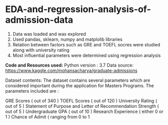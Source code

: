 # EDA-and-regression-analysis-of-admission-data
1. Data was loaded and was explored
2. Used pandas, sklearn, numpy and matplolib libraries
3. Relation between factors such as GRE and TOEFL socres were studied along with university rating
4. Most influential parameters were determined using regression analysis

**Code and Resources used:**
Python version : 3.7
Data source: https://www.kaggle.com/mohansacharya/graduate-admissions

Dataset contents:
The dataset contains several parameters which are considered important during the application for Masters Programs.
The parameters included are :

GRE Scores ( out of 340 )
TOEFL Scores ( out of 120 )
University Rating ( out of 5 )
Statement of Purpose and Letter of Recommendation Strength ( out of 5 )
Undergraduate GPA ( out of 10 )
Research Experience ( either 0 or 1 )
Chance of Admit ( ranging from 0 to 1
